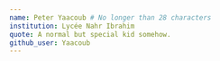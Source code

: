 ```yaml
---
name: Peter Yaacoub # No longer than 28 characters
institution: Lycée Nahr Ibrahim
quote: A normal but special kid somehow.
github_user: Yaacoub
---
```

